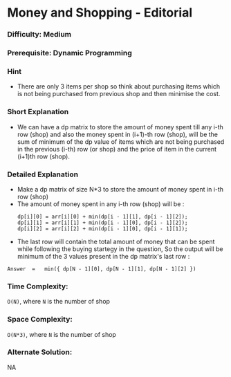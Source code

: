 # Money and Shopping - Editorial

### Difficulty:  Medium

### Prerequisite: Dynamic Programming

### Hint

* There are only 3 items per shop so think about purchasing items which is not being purchased from previous shop and then minimise the cost.

### Short Explanation

* We can have a dp matrix to store the amount of money spent till any i-th row (shop) and also the money spent in (i+1)-th row (shop), will be the sum of minimum of the dp value of items which are not being purchased in the previous (i-th) row (or shop) and the price of item in the current (i+1)th row (shop).

### Detailed Explanation

* Make a dp matrix of size N*3 to store the amount of money spent in i-th row (shop)
* The amount of money spent in any i-th row (shop) will be :
    ```
    dp[i][0] = arr[i][0] + min(dp[i - 1][1], dp[i - 1][2]);
    dp[i][1] = arr[i][1] + min(dp[i - 1][0], dp[i - 1][2]);
    dp[i][2] = arr[i][2] + min(dp[i - 1][0], dp[i - 1][1]);

    ```
* The last row will contain the total amount of money that can be spent while following the buying startegy in the question, So the output will be minimum of the 3 values present in the dp matrix's last row :
```
Answer  =   min({ dp[N - 1][0], dp[N - 1][1], dp[N - 1][2] })
```

### Time Complexity:

`O(N)`, where `N` is the number of shop

### Space Complexity:

`O(N*3)`, where `N` is the number of shop

### Alternate Solution:

NA